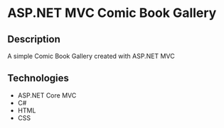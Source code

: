 # ASP.NET MVC Comic Book Gallery

## Description
A simple Comic Book Gallery created with ASP.NET MVC

## Technologies
* ASP.NET Core MVC
* C#
* HTML
* CSS
